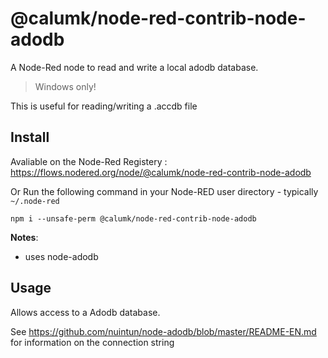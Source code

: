 @calumk/node-red-contrib-node-adodb
====================

A Node-Red node to read and write a local adodb database.

> Windows only!

This is useful for reading/writing a .accdb file 

Install
-------

Avaliable on the Node-Red Registery : https://flows.nodered.org/node/@calumk/node-red-contrib-node-adodb


Or Run the following command in your Node-RED user directory - typically `~/.node-red`

    npm i --unsafe-perm @calumk/node-red-contrib-node-adodb

**Notes**:

 - uses node-adodb
 
 
Usage
-----

Allows access to a Adodb database.

See https://github.com/nuintun/node-adodb/blob/master/README-EN.md for information on the connection string
